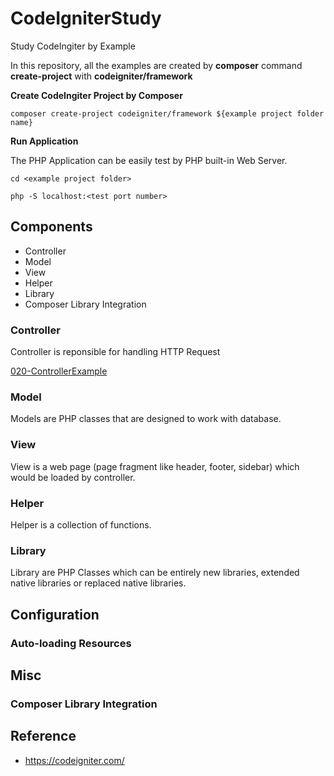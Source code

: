 # CodeIgniterStudy

Study CodeIngiter by Example

In this repository, all the examples are created by **composer** command **create-project** with **codeigniter/framework**

**Create CodeIngiter Project by Composer**

```
composer create-project codeigniter/framework ${example project folder name}
```

**Run Application**

The PHP Application can be easily test by PHP built-in Web Server. 

```
cd <example project folder>
```

```
php -S localhost:<test port number>
```

## Components

* Controller
* Model
* View
* Helper
* Library 
* Composer Library Integration

### Controller

Controller is reponsible for handling HTTP Request 

[020-ControllerExample](020-ControllerExample)

### Model

Models are PHP classes that are designed to work with database.

### View

View is a web page (page fragment like header, footer, sidebar) which would be loaded by controller.

### Helper

Helper is a collection of functions.

### Library

Library are PHP Classes which can be entirely new libraries, extended native libraries or replaced native libraries.

## Configuration

### Auto-loading Resources

## Misc

### Composer Library Integration

## Reference

* https://codeigniter.com/

